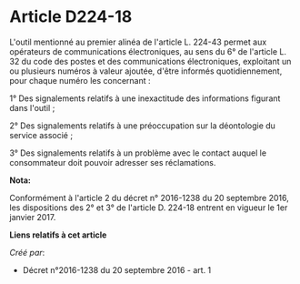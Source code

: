 # Article D224-18

L'outil mentionné au premier alinéa de l'article L. 224-43 permet aux opérateurs de communications électroniques, au sens du
6° de l'article L. 32 du code des postes et des communications électroniques, exploitant un ou plusieurs numéros à valeur
ajoutée, d'être informés quotidiennement, pour chaque numéro les concernant : 

1° Des signalements relatifs à une inexactitude des informations figurant dans l'outil ; 

2° Des signalements relatifs à une préoccupation sur la déontologie du service associé ; 

3° Des signalements relatifs à un problème avec le contact auquel le consommateur doit pouvoir adresser ses réclamations.

**Nota:**

Conformément à l'article 2 du décret n° 2016-1238 du 20 septembre 2016, les dispositions des 2° et 3° de l'article D. 224-18
entrent en vigueur le 1er janvier 2017.

**Liens relatifs à cet article**

_Créé par_:

  - Décret n°2016-1238 du 20 septembre 2016 - art. 1
